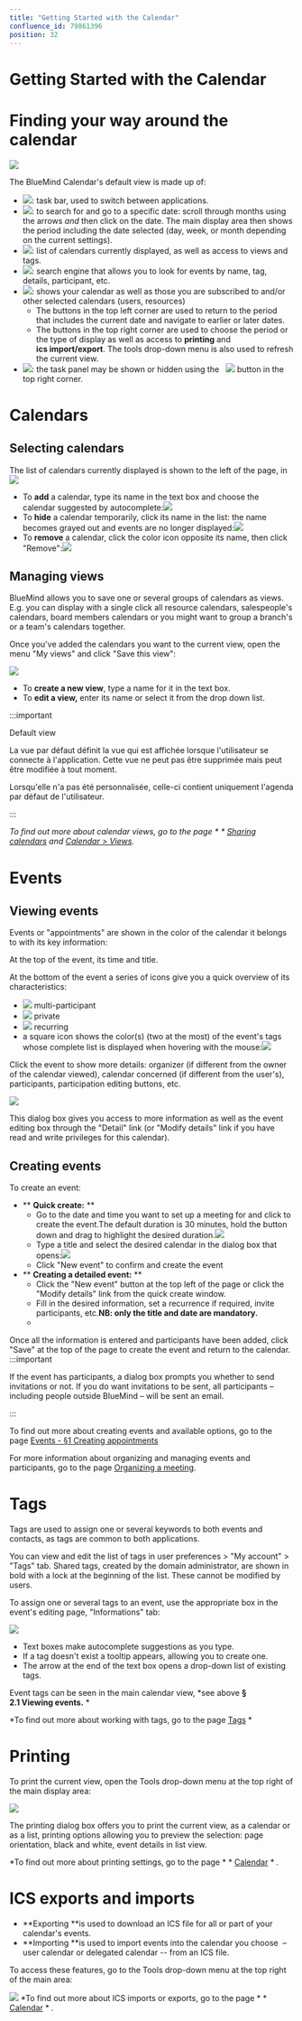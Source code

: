 ```yaml
---
title: "Getting Started with the Calendar"
confluence_id: 79861396
position: 32
---
```

# Getting Started with the Calendar


# Finding your way around the calendar

![](../attachments/79861808/79861860.png)

The BlueMind Calendar's default view is made up of:

- ![](../attachments/79861210/79861237.png): task bar, used to switch between applications.
- ![](../attachments/79861210/79861236.png): to search for and go to a specific date: scroll through months using the arrows *and* then click on the date. The main display area then shows the period including the date selected (day, week, or month depending on the current settings).
- ![](../attachments/79861210/79861235.png): list of calendars currently displayed, as well as access to views and tags.
- ![](../attachments/79861210/79861234.png): search engine that allows you to look for events by name, tag, details, participant, etc.
- ![](../attachments/79861210/79861233.png): shows your calendar as well as those you are subscribed to and/or other selected calendars (users, resources)
  - The buttons in the top left corner are used to return to the period that includes the current date and navigate to earlier or later dates.
  - The buttons in the top right corner are used to choose the period or the type of display as well as access to **printing** and **ics import/export**. The tools drop-down menu is also used to refresh the current view.
- ![](../attachments/79861210/79861232.png): the task panel may be shown or hidden using the   ![](../attachments/79862047/79862058.png) button in the top right corner.


# Calendars

## Selecting calendars

The list of calendars currently displayed is shown to the left of the page, in ![](../attachments/79861396/79861398.png)

- To **add** a calendar, type its name in the text box and choose the calendar suggested by autocomplete:![](../attachments/79861396/79861399.png)
- To **hide** a calendar temporarily, click its name in the list: the name becomes grayed out and events are no longer displayed:![](../attachments/79861396/79861397.png)
- To **remove** a calendar, click the color icon opposite its name, then click "Remove":![](../attachments/79861396/79861417.png)


## Managing views

BlueMind allows you to save one or several groups of calendars as views. E.g. you can display with a single click all resource calendars, salespeople's calendars, board members calendars or you might want to group a branch's or a team's calendars together. 

Once you've added the calendars you want to the current view, open the menu "My views" and click "Save this view":

![](../attachments/79861396/79861403.png)

- To **create a new view**, type a name for it in the text box.
- To **edit a view,** enter its name or select it from the drop down list.

:::important

Default view

La vue par défaut définit la vue qui est affichée lorsque l'utilisateur se connecte à l'application. Cette vue ne peut pas être supprimée mais peut être modifiée à tout moment.

Lorsqu'elle n'a pas été personnalisée, celle-ci contient uniquement l'agenda par défaut de l'utilisateur.

:::

*To find out more about calendar views, go to the page * * [Sharing calendars](/Guide_de_l_utilisateur/L_agenda/Le_partage_d_agenda/) and [Calendar > Views](/Guide_de_l_utilisateur/L_agenda/Vues/).*

# Events

## Viewing events

Events or "appointments" are shown in the color of the calendar it belongs to with its key information:

At the top of the event, its time and title.

At the bottom of the event a series of icons give you a quick overview of its characteristics:

- ![](../attachments/79861808/79861818.png) multi-participant
- ![](../attachments/79861808/79861816.png) private
- ![](../attachments/79861808/79861815.png) recurring
- a square icon shows the color(s) (two at the most) of the event's tags whose complete list is displayed when hovering with the mouse:![](../attachments/79861396/79861411.png)


Click the event to show more details: organizer (if different from the owner of the calendar viewed), calendar concerned (if different from the user's), participants, participation editing buttons, etc.

![](../attachments/79861396/79861412.png)

This dialog box gives you access to more information as well as the event editing box through the "Detail" link (or "Modify details" link if you have read and write privileges for this calendar).

## Creating events

To create an event:

- ** **Quick create:** **
  - Go to the date and time you want to set up a meeting for and click to create the event.The default duration is 30 minutes, hold the button down and drag to highlight the desired duration.![](../attachments/79861396/79861410.gif)
  - Type a title and select the desired calendar in the dialog box that opens:![](../attachments/79861396/79861408.png)
  - Click "New event" to confirm and create the event
- ** **Creating a detailed event:** **
  - Click the "New event" button at the top left of the page or click the "Modify details" link from the quick create window.
  - Fill in the desired information, set a recurrence if required, invite participants, etc.**NB: only the title and date are mandatory.**
  - 
Once all the information is entered and participants have been added, click "Save" at the top of the page to create the event and return to the calendar. 
:::important

If the event has participants, a dialog box prompts you whether to send invitations or not. If you do want invitations to be sent, all participants – including people outside BlueMind – will be sent an email.

:::


To find out more about creating events and available options, go to the page [Events - §1 Creating appointments](/Guide_de_l_utilisateur/L_agenda/Les_événements/)

For more information about organizing and managing events and participants, go to the page [Organizing a meeting](/Guide_de_l_utilisateur/L_agenda/Organiser_une_réunion/).

# Tags

Tags are used to assign one or several keywords to both events and contacts, as tags are common to both applications.

You can view and edit the list of tags in user preferences > "My account" > "Tags" tab. Shared tags, created by the domain administrator, are shown in bold with a lock at the beginning of the list. These cannot be modified by users.

To assign one or several tags to an event, use the appropriate box in the event's editing page, "Informations" tab:

![](../attachments/79861396/79861405.png)

- Text boxes make autocomplete suggestions as you type.
- If a tag doesn't exist a tooltip appears, allowing you to create one.
- The arrow at the end of the text box opens a drop-down list of existing tags.


Event tags can be seen in the main calendar view, *see above **§ 2.1 Viewing events.** *

*To find out more about working with tags, go to the page [Tags](/Guide_de_l_utilisateur/Les_catégories_tags_/) *

# Printing

To print the current view, open the Tools drop-down menu at the top right of the main display area:


![](../attachments/79861396/79861414.png)

The printing dialog box offers you to print the current view, as a calendar or as a list, printing options allowing you to preview the selection: page orientation, black and white, event details in list view.

*To find out more about printing settings, go to the page * * [Calendar](/Guide_de_l_utilisateur/L_agenda/) * *.*

# ICS exports and imports

- **Exporting **is used to download an ICS file for all or part of your calendar's events.
- **Importing **is used to import events into the calendar you choose  – user calendar or delegated calendar -- from an ICS file.


To access these features, go to the Tools drop-down menu at the top right of the main area:


![](../attachments/79861396/79861415.png) *To find out more about ICS imports or exports, go to the page * * [Calendar](/Guide_de_l_utilisateur/L_agenda/) * *.*


